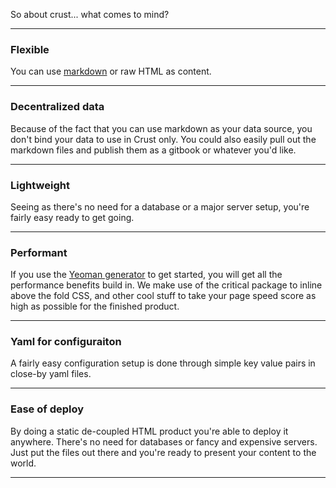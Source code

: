 So about crust... what comes to mind?

***

### Flexible

You can use [markdown](https://en.wikipedia.org/wiki/Markdown) or raw HTML as content.

***

### Decentralized data

Because of the fact that you can use markdown as your data source, you don't bind your data to use in Crust only. You could also easily pull out the markdown files and publish them as a gitbook or whatever you'd like.

***

### Lightweight

Seeing as there's no need for a database or a major server setup, you're fairly easy ready to get going.

***

### Performant

If you use the [Yeoman generator](https://github.com/teltploek/generator-crust) to get started, you will get all the performance benefits build in. We make use of the critical package to inline above the fold CSS, and other cool stuff to take your page speed score as high as possible for the finished product.

***

### Yaml for configuraiton

A fairly easy configuration setup is done through simple key value pairs in close-by yaml files.

***

### Ease of deploy

By doing a static de-coupled HTML product you're able to deploy it anywhere. There's no need for databases or fancy and expensive servers. Just put the files out there and you're ready to present your content to the world.

***